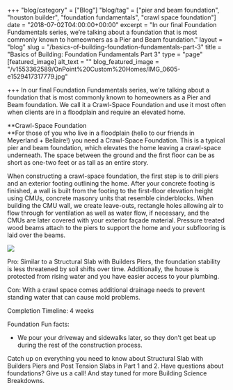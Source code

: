 +++
"blog/category" = ["Blog"]
"blog/tag" = ["pier and beam foundation", "houston builder", "foundation fundamentals", "crawl space foundation"]
date = "2018-07-02T04:00:00+00:00"
excerpt = "In our final Foundation Fundamentals series, we’re talking about a foundation that is most commonly known to homeowners as a Pier and Beam foundation."
layout = "blog"
slug = "/basics-of-building-foundation-fundamentals-part-3"
title = "Basics of Building: Foundation Fundamentals Part 3"
type = "page"
[featured_image]
alt_text = ""
blog_featured_image = "/v1553362589/OnPoint%20Custom%20Homes/IMG_0605-e1529417317779.jpg"

+++
In our final Foundation Fundamentals series, we’re talking about a foundation that is most commonly known to homeowners as a Pier and Beam foundation. We call it a Crawl-Space Foundation and use it most often when clients are in a floodplain and require an elevated home.

**Crawl-Space Foundation  
**For those of you who live in a floodplain (hello to our friends in Meyerland + Bellaire!) you need a Crawl-Space Foundation. This is a typical pier and beam foundation, which elevates the home leaving a crawl-space underneath. The space between the ground and the first floor can be as short as one-two feet or as tall as an entire story.

When constructing a crawl-space foundation, the first step is to drill piers and an exterior footing outlining the home. After your concrete footing is finished, a wall is built from the footing to the first-floor elevation height using CMUs, concrete masonry units that resemble cinderblocks. When building the CMU wall, we create leave-outs, rectangle holes allowing air to flow through for ventilation as well as water flow, if necessary, and the CMUs are later covered with your exterior façade material. Pressure treated wood beams attach to the piers to support the home and your subflooring is laid over the beams.

![](https://res.cloudinary.com/onpointcustomhomes/image/upload/v1553362589/OnPoint%20Custom%20Homes/IMG_0605-e1529417317779.jpg)

Pro: Similar to a Structural Slab with Builders Piers, the foundation stability is less threatened by soil shifts over time. Additionally, the house is protected from rising water and you have easier access to your plumbing.

Con: With a crawl space comes additional drainage needs to prevent standing water that can cause mold problems.

Completion Timeline: 4 weeks

Foundation Fun facts:

* We pour your driveway and sidewalks later, so they don’t get beat up during the rest of the construction process.

Catch up on everything you need to know about Structural Slab with Builders Piers and Post Tension Slabs in Part 1 and 2. Have questions about foundations? Give us a call! And stay tuned for more Building Science Breakdowns.